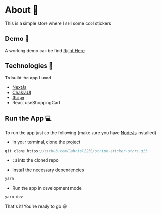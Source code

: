 # About :rocket:

This is a simple store where I sell some cool stickers

## Demo :eyes:

A working demo can be find [Right Here](https://sticker-kingdom.vercel.app)

## Technologies :wrench:

To build the app I used

- [NextJs](https://nextjs.org)
- [ChakraUI](https://chakra-ui.com)
- [Stripe](https://stripe.com)
- React useShoppingCart

## Run the App :computer:

To run the app just do the following (make sure you have [NodeJs](https://nodejs.org) installed)

- In your terminal, clone the project

```js
git clone https://github.com/Gabriel2233/stripe-sticker-store.git
```
- ```cd``` into the cloned repo

- Install the necessary dependencies

```js
yarn 
```

- Run the app in development mode

```js
yarn dev
```

That's it! You're ready to go :smiley:

